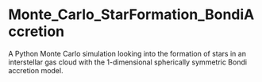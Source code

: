 # Monte_Carlo_StarFormation_BondiAccretion
A Python Monte Carlo simulation looking into the formation of stars in an interstellar gas cloud with the 1-dimensional spherically symmetric Bondi accretion model.
